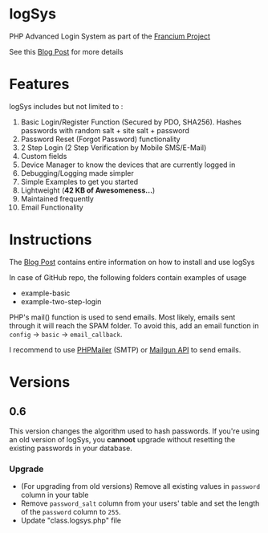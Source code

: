 logSys
======

PHP Advanced Login System as part of the [Francium Project](http://subinsb.com/the-francium-project)

See this [Blog Post](http://subinsb.com/php-logsys) for more details

Features
========

logSys includes but not limited to :

1. Basic Login/Register Function (Secured by PDO, SHA256).
   Hashes passwords with random salt + site salt + password
2. Password Reset (Forgot Password) functionality
3. 2 Step Login (2 Step Verification by Mobile SMS/E-Mail)
4. Custom fields
5. Device Manager to know the devices that are currently logged in
6. Debugging/Logging made simpler
7. Simple Examples to get you started
8. Lightweight (**42 KB of Awesomeness...**)
9. Maintained frequently
10. Email Functionality

Instructions
============

The [Blog Post](http://subinsb.com/php-logsys) contains entire information on how to install and use logSys

In case of GitHub repo, the following folders contain examples of usage
* example-basic
* example-two-step-login

PHP's mail() function is used to send emails. Most likely, emails sent through it will reach the SPAM folder. To avoid this, add an email function in `config` -> `basic` -> `email_callback`.

I recommend to use [PHPMailer](https://github.com/PHPMailer/PHPMailer/) (SMTP) or [Mailgun API](https://mailgun.com) to send emails.

Versions
========

## 0.6

This version changes the algorithm used to hash passwords. If you're using an old version of logSys, you **cannoot** upgrade without resetting the existing passwords in your database.

### Upgrade

* (For upgrading from old versions) Remove all existing values in `password` column in your table
* Remove `password_salt` column from your users' table and set the length of the `password` column to `255`.
* Update "class.logsys.php" file

